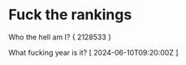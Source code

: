 # Fuck the rankings

Who the hell am I?
{ 2128533 }

What fucking year is it?
[ 2024-06-10T09:20:00Z ]
